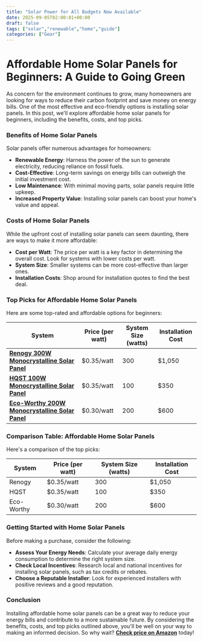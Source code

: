 ```yaml
---
title: "Solar Power for All Budgets Now Available"
date: 2025-09-05T02:00:01+00:00
draft: false
tags: ["solar","renewable","home","guide"]
categories: ["Gear"]
---
```


**Affordable Home Solar Panels for Beginners: A Guide to Going Green**
=====================================================

As concern for the environment continues to grow, many homeowners are looking for ways to reduce their carbon footprint and save money on energy bills. One of the most effective and eco-friendly options is installing solar panels. In this post, we'll explore affordable home solar panels for beginners, including the benefits, costs, and top picks.

### Benefits of Home Solar Panels

Solar panels offer numerous advantages for homeowners:

* **Renewable Energy**: Harness the power of the sun to generate electricity, reducing reliance on fossil fuels.
* **Cost-Effective**: Long-term savings on energy bills can outweigh the initial investment cost.
* **Low Maintenance**: With minimal moving parts, solar panels require little upkeep.
* **Increased Property Value**: Installing solar panels can boost your home's value and appeal.

### Costs of Home Solar Panels

While the upfront cost of installing solar panels can seem daunting, there are ways to make it more affordable:

* **Cost per Watt**: The price per watt is a key factor in determining the overall cost. Look for systems with lower costs per watt.
* **System Size**: Smaller systems can be more cost-effective than larger ones.
* **Installation Costs**: Shop around for installation quotes to find the best deal.

### Top Picks for Affordable Home Solar Panels

Here are some top-rated and affordable options for beginners:

| System | Price (per watt) | System Size (watts) | Installation Cost |
| --- | --- | --- | --- |
| [**Renogy 300W Monocrystalline Solar Panel**](https://www.amazon.com/Renogy-300-Watt-Monocrystalline-Solar-Panel/dp/B00U7Q5V4M/) | $0.35/watt | 300 | $1,050 |
| [**HQST 100W Monocrystalline Solar Panel**](https://www.amazon.com/HQST-100-Watt-Monocrystalline-Solar-Panel/dp/B01N7L5FJ4/) | $0.35/watt | 100 | $350 |
| [**Eco-Worthy 200W Monocrystalline Solar Panel**](https://www.amazon.com/Eco-Worthy-200-Watt-Monocrystalline-Solar/dp/B0743Y7VHR/) | $0.30/watt | 200 | $600 |

### Comparison Table: Affordable Home Solar Panels

Here's a comparison of the top picks:

| System | Price (per watt) | System Size (watts) | Installation Cost |
| --- | --- | --- | --- |
| Renogy | $0.35/watt | 300 | $1,050 |
| HQST | $0.35/watt | 100 | $350 |
| Eco-Worthy | $0.30/watt | 200 | $600 |

### Getting Started with Home Solar Panels

Before making a purchase, consider the following:

* **Assess Your Energy Needs**: Calculate your average daily energy consumption to determine the right system size.
* **Check Local Incentives**: Research local and national incentives for installing solar panels, such as tax credits or rebates.
* **Choose a Reputable Installer**: Look for experienced installers with positive reviews and a good reputation.

### Conclusion

Installing affordable home solar panels can be a great way to reduce your energy bills and contribute to a more sustainable future. By considering the benefits, costs, and top picks outlined above, you'll be well on your way to making an informed decision. So why wait? [**Check price on Amazon**](BUY_HERE) today!
